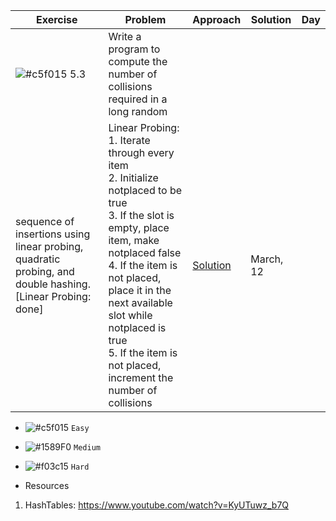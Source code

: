 | Exercise  | Problem | Approach | Solution | Day | 
| ------------- | ------------- | ------------- | ------------- | ------------- | 
| ![#c5f015](https://placehold.co/15x15/c5f015/c5f015.png) 5.3 | Write a program to compute the number of collisions required in a long random
sequence of insertions using linear probing, quadratic probing, and double hashing. [Linear Probing: done] | Linear Probing:</br> 1. Iterate through every item </br> 2. Initialize notplaced to be true </br>3. If the slot is empty, place item, make notplaced false </br>4. If the item is not placed, place it in the next available slot while notplaced is true </br>5. If the item is not placed, increment the number of collisions | [Solution](https://github.com/ayazhankadessova/LeetCode_Practice/blob/main/DSA_Book/Chapter5/HashTable.java) | March, 12 | 

- ![#c5f015](https://placehold.co/15x15/c5f015/c5f015.png) `Easy`
- ![#1589F0](https://placehold.co/15x15/1589F0/1589F0.png) `Medium`
- ![#f03c15](https://placehold.co/15x15/f03c15/f03c15.png) `Hard`

- Resources 
1. HashTables: https://www.youtube.com/watch?v=KyUTuwz_b7Q
